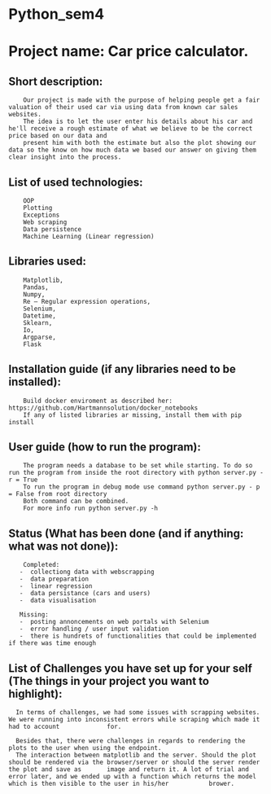 # Python_sem4



  # Project name: Car price calculator. 
    
   ## Short description:
        Our project is made with the purpose of helping people get a fair valuation of their used car via using data from known car sales websites.
        The idea is to let the user enter his details about his car and he'll receive a rough estimate of what we believe to be the correct price based on our data and
        present him with both the estimate but also the plot showing our data so the know on how much data we based our answer on giving them clear insight into the process.
    
    
   ## List of used technologies:
        OOP
        Plotting
        Exceptions
        Web scraping
        Data persistence
        Machine Learning (Linear regression)

   ## Libraries used:
        Matplotlib,
        Pandas,
        Numpy,
        Re — Regular expression operations,
        Selenium,
        Datetime,
        Sklearn,
        Io, 
        Argparse,
        Flask
    
   ## Installation guide (if any libraries need to be installed):
        Build docker enviroment as described her: https://github.com/Hartmannsolution/docker_notebooks
        If any of listed libraries ar missing, install them with pip install
    
    
   ## User guide (how to run the program):
        The program needs a database to be set while starting. To do so run the program from inside the root directory with python server.py - r = True
        To run the program in debug mode use command python server.py - p = False from root directory
        Both command can be combined. 
        For more info run python server.py -h
    
   ## Status (What has been done (and if anything: what was not done)):
        Completed:
       -  collectiong data with webscrapping
       -  data preparation
       -  linear regression
       -  data persistance (cars and users)
       -  data visualisation
       
       Missing:
       -  posting annoncements on web portals with Selenium
       -  error handling / user input validation
       -  there is hundrets of functionalities that could be implemented if there was time enough
       
    
   ## List of Challenges you have set up for your self (The things in your project you want to highlight):

      In terms of challenges, we had some issues with scrapping websites. We were running into inconsistent errors while scraping which made it had to account             for.
      
      Besides that, there were challenges in regards to rendering the plots to the user when using the endpoint. 
      The interaction between matplotlib and the server. Should the plot should be rendered via the browser/server or should the server render the plot and save as       image and return it. A lot of trial and error later, and we ended up with a function which returns the model which is then visible to the user in his/her           brower.
